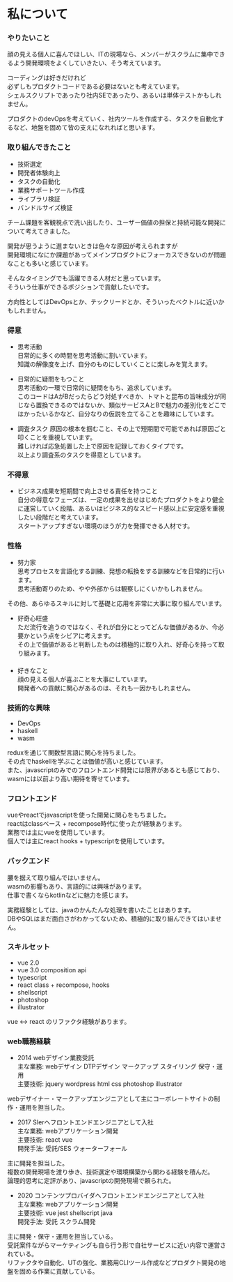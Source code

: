 # 私について

### やりたいこと

顔の見える個人に喜んでほしい、ITの現場なら、メンバーがスクラムに集中できるよう開発環境をよくしていきたい、そう考えています。　　
  
コーディングは好きだけれど  
必ずしもプロダクトコードである必要はないとも考えています。  
シェルスクリプトであったり社内SEであったり、あるいは単体テストかもしれません。
  
プロダクトのdevOpsを考えていく、社内ツールを作成する、タスクを自動化するなど、地盤を固めて皆の支えになれればと思います。
  
### 取り組んできたこと

* 技術選定
* 開発者体験向上
* タスクの自動化
* 業務サポートツール作成
* ライブラリ検証
* バンドルサイズ検証
  
チーム課題を客観視点で洗い出したり、ユーザー価値の担保と持続可能な開発について考えてきました。 
  
開発が思うように進まないときは色々な原因が考えられますが  
開発環境になにか課題があってメインプロダクトにフォーカスできないのが問題なことも多いと感じています。  
  
そんなタイミングでも活躍できる人材だと思っています。  
そういう仕事ができるポジションで貢献したいです。  
  
方向性としてはDevOpsとか、テックリードとか、そういったベクトルに近いかもしれません。  
  
### 得意

* 思考活動  
日常的に多くの時間を思考活動に割いています。  
知識の解像度を上げ、自分のものにしていくことに楽しみを覚えます。  
  
* 日常的に疑問をもつこと  
思考活動の一環で日常的に疑問をもち、追求しています。  
このコードはAがBだったらどう対処すべきか、トマトと昆布の旨味成分が同じなら置換できるのではないか、類似サービスAとBで魅力の差別化をどこではかったいるかなど、自分なりの仮説を立てることを趣味にしています。
  
* 調査タスク
原因の根本を掴むこと、その上で短期間で可能であれば原因ごと叩くことを重視しています。  
難しければ応急処置した上で原因を記録しておくタイプです。  
以上より調査系のタスクを得意としています。  
  
### 不得意

* ビジネス成果を短期間で向上させる責任を持つこと  
自分の得意なフェーズは、一定の成果を出せはじめたプロダクトをより健全に運営していく段階、あるいはビジネス的なスピード感以上に安定感を重視したい段階だと考えています。  
スタートアップすぎない環境のほうが力を発揮できる人材です。

### 性格

* 努力家  
思考プロセスを言語化する訓練、発想の転換をする訓練などを日常的に行います。  
思考活動寄りのため、やや外部からは観察しにくいかもしれません。  
  
その他、あらゆるスキルに対して基礎と応用を非常に大事に取り組んでいます。  

* 好奇心旺盛  
ただ流行を追うのではなく、それが自分にとってどんな価値があるか、今必要かという点をシビアに考えます。  
その上で価値があると判断したものは積極的に取り入れ、好奇心を持って取り組みます。  
  　
* 好きなこと  
顔の見える個人が喜ぶことを大事にしています。  
開発者への貢献に関心があるのは、それも一因かもしれません。

### 技術的な興味

* DevOps
* haskell
* wasm

reduxを通じて関数型言語に関心を持ちました。  
その点でhaskellを学ぶことは価値が高いと感じています。  
また、javascriptのみでのフロントエンド開発には限界があるとも感じており、wasmには以前より高い期待を寄せています。  

### フロントエンド

vueやreactでjavascriptを使った開発に関心をもちました。  
reactはclassベース + recompose時代に使ったが経験あります。  
業務では主にvueを使用しています。  
個人では主にreact hooks + typescriptを使用しています。  

### バックエンド

腰を据えて取り組んではいません。  
wasmの影響もあり、言語的には興味があります。  
仕事で書くならkotlinなどに魅力を感じます。  
  
実務経験としては、javaのかんたんな処理を書いたことはあります。  
DBやSQLはまだ面白さがわかってないため、積極的に取り組んできてはいません。  
  
### スキルセット
* vue 2.0
* vue 3.0 composition api
* typescript
* react class + recompose, hooks
* shellscript
* photoshop
* illustrator

vue <-> react のリファクタ経験があります。


### web職務経験
* 2014 webデザイン業務受託  
主な業務: webデザイン DTPデザイン マークアップ スタイリング 保守・運用  
主要技術: jquery wordpress html css photoshop illustrator  
  
webデザイナー・マークアップエンジニアとして主にコーポレートサイトの制作・運用を担当した。  

* 2017 SIerへフロントエンドエンジニアとして入社  
主な業務: webアプリケーション開発  
主要技術: react vue  
開発手法: 受託/SES ウォーターフォール  
  
主に開発を担当した。  
複数の開発現場を渡り歩き、技術選定や環境構築から関わる経験を積んだ。  
論理的思考に定評があり、javascriptの開発現場で頼られた。  

* 2020 コンテンツプロバイダへフロントエンドエンジニアとして入社  
主な業務: webアプリケーション開発  
主要技術: vue jest shellscript java  
開発手法: 受託 スクラム開発  

主に開発・保守・運用を担当している。  
受託案件ながらマーケティングも自ら行う形で自社サービスに近い内容で運営されている。  
リファクタや自動化、UTの強化、業務用CLIツール作成などプロダクト開発の地盤を固める作業に貢献している。  